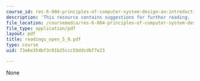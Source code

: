 ```yaml
---
course_id: res-6-004-principles-of-computer-system-design-an-introduction-spring-2009
description: 'This resource contains suggestions for further reading. '
file_location: /coursemedia/res-6-004-principles-of-computer-system-design-an-introduction-spring-2009/73e6e354bf3c01b25ccc59ddcdbf7e23_readings_open_5_0.pdf
file_type: application/pdf
layout: pdf
title: readings_open_5_0.pdf
type: course
uid: 73e6e354bf3c01b25ccc59ddcdbf7e23

---
```

None